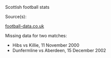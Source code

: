 Scottish football stats

Source(s):

[football-data.co.uk](http://football-data.co.uk/)

Missing data for two matches:

- Hibs vs Killie, 11 November 2000
- Dunfermline vs Aberdeen, 15 December 2002